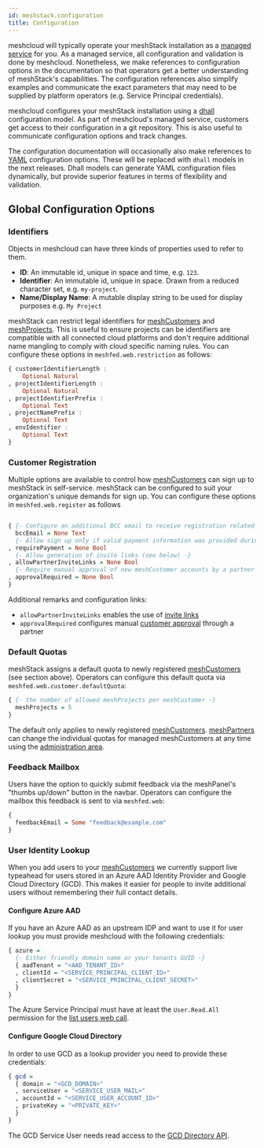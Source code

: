 ```yaml
---
id: meshstack.configuration
title: Configuration
---
```


meshcloud will typically operate your meshStack installation as a [managed service](./meshstack.managed-service.md) for you. As a managed service, all configuration and validation is done by meshcloud. Nonetheless, we make references to configuration options in the documentation so that operators get a better understanding of meshStack's capabilities. The configuration references also simplify examples and communicate the exact parameters that may need to be supplied by platform operators (e.g. Service Principal credentials).

meshcloud configures your meshStack installation using a [dhall](https://dhall-lang.org/) configuration model. As part of meshcloud's managed service, customers get access to their configuration in a git repository. This is also useful to communicate configuration options and track changes.

The configuration documentation will occasionally also make references to [YAML](https://en.wikipedia.org/wiki/YAML) configuration options. These will be replaced with `dhall` models in the next releases. Dhall models can generate YAML configuration files dynamically, but provide superior features in terms of flexibility and validation.

## Global Configuration Options

### Identifiers

Objects in meshcloud can have three kinds of properties used to refer to them.

- **ID**: An immutable id, unique in space and time, e.g. `123`.
- **Identifier**: An immutable id, unique in space. Drawn from a reduced character set, e.g. `my-project`.
- **Name/Display Name**: A mutable display string to be used for display purposes e.g. `My Project`

meshStack can restrict legal identifiers for [meshCustomers](./meshcloud.customer.md) and [meshProjects](./meshcloud.project.md). This is useful to ensure projects can be identifiers are compatible with all connected cloud platforms and don't require additional name mangling to comply with cloud specific naming rules. You can configure these options in `meshfed.web.restriction` as follows:

```haskell
{ customerIdentifierLength :
    Optional Natural
, projectIdentifierLength :
    Optional Natural
, projectIdentifierPrefix :
    Optional Text
, projectNamePrefix :
    Optional Text
, envIdentifier :
    Optional Text
}
```

### Customer Registration

Multiple options are available to control how [meshCustomers](./meshcloud.customer.md) can sign up to meshStack in
self-service. meshStack can be configured to suit your organization's unique demands for sign up. You can configure these options in `meshfed.web.register` as follows

```haskell

{ {- Configure an additional BCC email to receive registration related email notifications (e.g. a group inbox) -}
  bccEmail = None Text
  {- Allow sign up only if valid payment information was provided during registration  -}
, requirePayment = None Bool
  {- Allow generation of invite links (see below) -}
, allowPartnerInviteLinks = None Bool
  {- Require manual approval of new meshCustomer accounts by a partner before they can use cloud resources -}
, approvalRequired = None Bool
}
```

Additional remarks and configuration links:

- `allowPartnerInviteLinks` enables the use of [invite links](administration.customers.md#invite-customer-via-link)
- `approvalRequired` configures manual [customer approval](./administration.customers.md#approve-customer) through a partner

### Default Quotas

meshStack assigns a default quota to newly registered [meshCustomers](./meshcloud.customer.md) (see section above). Operators can configure this default quota via `meshfed.web.customer.defaultQuota`:

```haskell
{ {- the number of allowed meshProjects per meshCustomer -}
  meshProjects = 5
}
```

The default only applies to newly registered [meshCustomers](./meshcloud.customer.md). [meshPartners](./administration.index.md) can change the individual quotas for managed meshCustomers at any time using the [administration area](administration.customers.md#customer-quota-management).

### Feedback Mailbox

Users have the option to quickly submit feedback via the meshPanel's "thumbs up/down" button in the navbar.
Operators can configure the mailbox this feedback is sent to via `meshfed.web`:

```haskell
{
  feedbackEmail = Some "feedback@example.com"
}
```

### User Identity Lookup

When you add users to your [meshCustomers](./meshcloud.customer.md) we currently support live typeahead for users stored in an Azure AAD Identity Provider and Google Cloud Directory (GCD). This makes it easier for people to invite additional users without remembering their full contact details.

#### Configure Azure AAD

If you have an Azure AAD as an upstream IDP and want to use it for user lookup you must provide meshcloud with the following credentials:

```haskell
{ azure =
  {- Either friendly domain name or your tenants GUID -}
  { aadTenant = "<AAD_TENANT_ID>"
  , clientId = "<SERVICE_PRINCIPAL_CLIENT_ID>"
  , clientSecret = "<SERVICE_PRINCIPAL_CLIENT_SECRET>"
  }
}
```

The Azure Service Principal must have at least the `User.Read.All` permission for the [list users web call](https://docs.microsoft.com/en-us/graph/api/user-list?view=graph-rest-1.0&tabs=http#permissions).


#### Configure Google Cloud Directory

In order to use GCD as a lookup provider you need to provide these credentials:

```haskell
{ gcd =
  { domain = "<GCD_DOMAIN>"
  , serviceUser = "<SERVICE_USER_MAIL>"
  , accountId = "<SERVICE_USER_ACCOUNT_ID>"
  , privateKey = "<PRIVATE_KEY>"
  }
}
```

The GCD Service User needs read access to the [GCD Directory API](https://developers.google.com/admin-sdk/directory/v1/get-start/getting-started).
